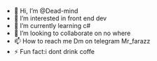 - 👋 Hi, I’m @Dead-mind
- 👀 I’m interested in front end dev
- 🌱 I’m currently learning c#
- 💞️ I’m looking to collaborate on no where
- 📫 How to reach me Dm on telegram Mr_farazz
- ⚡ Fun fact:i dont drink coffe

<!---
Dead-mind/Dead-mind is a ✨ special ✨ repository because its `README.md` (this file) appears on your GitHub profile.
You can click the Preview link to take a look at your changes.
--->
